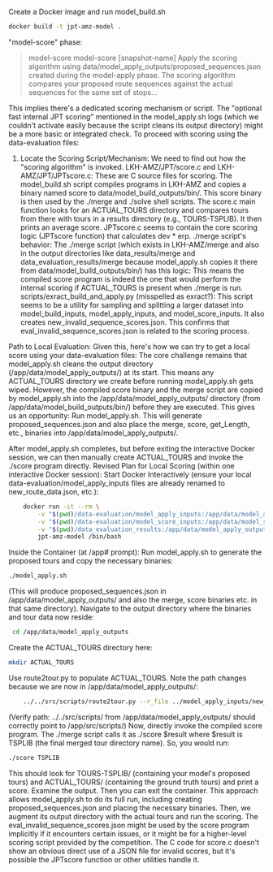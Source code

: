 Create a Docker image and run model_build.sh

```bash
docker build -t jpt-amz-model .
```

"model-score" phase:
> model-score
> model-score [snapshot-name]
> Apply the scoring algorithm using data/model_apply_outputs/proposed_sequences.json created during the model-apply phase. The scoring algorithm compares your proposed route sequences against the actual sequences for the same set of stops...

This implies there's a dedicated scoring mechanism or script. The "optional fast internal JPT scoring" mentioned in the model_apply.sh logs (which we couldn't activate easily because the script cleans its output directory) might be a more basic or integrated check.
To proceed with scoring using the data-evaluation files:

1. Locate the Scoring Script/Mechanism:
We need to find out how the "scoring algorithm" is invoked.
LKH-AMZ/JPT/score.c and LKH-AMZ/JPT/JPTscore.c: These are C source files for scoring. The model_build.sh script compiles programs in LKH-AMZ and copies a binary named score to data/model_build_outputs/bin/. This score binary is then used by the ./merge and ./solve shell scripts.
The score.c main function looks for an ACTUAL_TOURS directory and compares tours from there with tours in a results directory (e.g., TOURS-TSPLIB). It then prints an average score.
JPTscore.c seems to contain the core scoring logic (JPTscore function) that calculates dev * erp.
./merge script's behavior:
The ./merge script (which exists in LKH-AMZ/merge and also in the output directories like data_results/merge and data_evaluation_results/merge because model_apply.sh copies it there from data/model_build_outputs/bin/) has this logic:
This means the compiled score program is indeed the one that would perform the internal scoring if ACTUAL_TOURS is present when ./merge is run.
scripts/exract_build_and_apply.py (misspelled as exract?): This script seems to be a utility for sampling and splitting a larger dataset into model_build_inputs, model_apply_inputs, and model_score_inputs. It also creates new_invalid_sequence_scores.json. This confirms that eval_invalid_sequence_scores.json is related to the scoring process.

Path to Local Evaluation:
Given this, here's how we can try to get a local score using your data-evaluation files:
The core challenge remains that model_apply.sh cleans the output directory (/app/data/model_apply_outputs/) at its start. This means any ACTUAL_TOURS directory we create before running model_apply.sh gets wiped.
However, the compiled score binary and the merge script are copied by model_apply.sh into the /app/data/model_apply_outputs/ directory (from /app/data/model_build_outputs/bin/) before they are executed.
This gives us an opportunity:
Run model_apply.sh. This will generate proposed_sequences.json and also place the merge, score, get_Length, etc., binaries into /app/data/model_apply_outputs/.

After model_apply.sh completes, but before exiting the interactive Docker session, we can then manually create ACTUAL_TOURS and invoke the ./score program directly.
Revised Plan for Local Scoring (within one interactive Docker session):
Start Docker Interactively (ensure your local data-evaluation/model_apply_inputs files are already renamed to new_route_data.json, etc.):

```bash
    docker run -it --rm \
        -v "$(pwd)/data-evaluation/model_apply_inputs:/app/data/model_apply_inputs:ro" \
        -v "$(pwd)/data-evaluation/model_score_inputs:/app/data/model_score_inputs:ro" \
        -v "$(pwd)/data_evaluation_results:/app/data/model_apply_outputs" \
        jpt-amz-model /bin/bash
```
		
Inside the Container (at /app# prompt):
Run model_apply.sh to generate the proposed tours and copy the necessary binaries:

```bash
./model_apply.sh
```

(This will produce proposed_sequences.json in /app/data/model_apply_outputs/ and also the merge, score binaries etc. in that same directory).
Navigate to the output directory where the binaries and tour data now reside:

```bash
 cd /app/data/model_apply_outputs
```
 
Create the ACTUAL_TOURS directory here:

```bash
mkdir ACTUAL_TOURS
```

Use route2tour.py to populate ACTUAL_TOURS. Note the path changes because we are now in /app/data/model_apply_outputs/:

```bash
    ../../src/scripts/route2tour.py --r_file ../model_apply_inputs/new_route_data.json --s_file ../model_score_inputs/eval_actual_sequences.json --out_dir ACTUAL_TOURS
```

(Verify path: ../../src/scripts/ from /app/data/model_apply_outputs/ should correctly point to /app/src/scripts/)
Now, directly invoke the compiled score program. The ./merge script calls it as ./score $result where $result is TSPLIB (the final merged tour directory name). So, you would run:

```bash
./score TSPLIB
```

This should look for TOURS-TSPLIB/ (containing your model's proposed tours) and ACTUAL_TOURS/ (containing the ground truth tours) and print a score.
Examine the output. Then you can exit the container.
This approach allows model_apply.sh to do its full run, including creating proposed_sequences.json and placing the necessary binaries. Then, we augment its output directory with the actual tours and run the scoring.
The eval_invalid_sequence_scores.json might be used by the score program implicitly if it encounters certain issues, or it might be for a higher-level scoring script provided by the competition. The C code for score.c doesn't show an obvious direct use of a JSON file for invalid scores, but it's possible the JPTscore function or other utilities handle it.